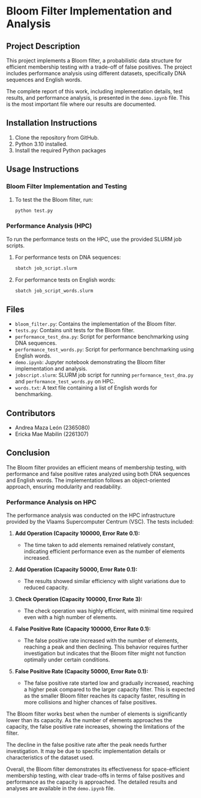 # Bloom Filter Implementation and Analysis

## Project Description
This project implements a Bloom filter, a probabilistic data structure for efficient membership testing with a trade-off of false positives. The project includes performance analysis using different datasets, specifically DNA sequences and English words.

The complete report of this work, including implementation details, test results, and performance analysis, is presented in the `demo.ipynb` file. This is the most important file where our results are documented.



## Installation Instructions
1. Clone the repository from GitHub.
2. Python 3.10 installed.
3. Install the required Python packages

## Usage Instructions

### Bloom Filter Implementation and Testing
1. To test the the Bloom filter, run:
    ```bash
    python test.py
    ```

### Performance Analysis (HPC)
To run the performance tests on the HPC, use the provided SLURM job scripts.

1. For performance tests on DNA sequences:
    ```bash
    sbatch job_script.slurm
    ```
2. For performance tests on English words:
    ```bash
    sbatch job_script_words.slurm
    ```


## Files
- `bloom_filter.py`: Contains the implementation of the Bloom filter.
- `tests.py`: Contains unit tests for the Bloom filter.
- `performance_test_dna.py`: Script for performance benchmarking using DNA sequences.
- `performance_test_words.py`: Script for performance benchmarking using English words.
- `demo.ipynb`: Jupyter notebook demonstrating the Bloom filter implementation and analysis.
- `jobscript.slurm`: SLURM job script for running `performance_test_dna.py` and `performance_test_words.py` on HPC.
- `words.txt`: A text file containing a list of English words for benchmarking.

## Contributors
- Andrea Maza León (2365080)
- Ericka Mae Mabilin (2261307)

## Conclusion
The Bloom filter provides an efficient means of membership testing, with performance and false positive rates analyzed using both DNA sequences and English words. The implementation follows an object-oriented approach, ensuring modularity and readability.

### Performance Analysis on HPC
The performance analysis was conducted on the HPC infrastructure provided by the Vlaams Supercomputer Centrum (VSC). The tests included:

1. **Add Operation (Capacity 100000, Error Rate 0.1):**
    - The time taken to add elements remained relatively constant, indicating efficient performance even as the number of elements increased.

2. **Add Operation (Capacity 50000, Error Rate 0.1):**
    - The results showed similar efficiency with slight variations due to reduced capacity.

3. **Check Operation (Capacity 100000, Error Rate 3):**
    - The check operation was highly efficient, with minimal time required even with a high number of elements.

4. **False Positive Rate (Capacity 100000, Error Rate 0.1):**
    - The false positive rate increased with the number of elements, reaching a peak and then declining. This behavior requires further investigation but indicates that the Bloom filter might not function optimally under certain conditions.

5. **False Positive Rate (Capacity 50000, Error Rate 0.1):**
    - The false positive rate started low and gradually increased, reaching a higher peak compared to the larger capacity filter. This is expected as the smaller Bloom filter reaches its capacity faster, resulting in more collisions and higher chances of false positives.

The Bloom filter works best when the number of elements is significantly lower than its capacity. As the number of elements approaches the capacity, the false positive rate increases, showing the limitations of the filter.

The decline in the false positive rate after the peak needs further investigation. It may be due to specific implementation details or characteristics of the dataset used.

Overall, the Bloom filter demonstrates its effectiveness for space-efficient membership testing, with clear trade-offs in terms of false positives and performance as the capacity is approached. The detailed results and analyses are available in the `demo.ipynb` file.

